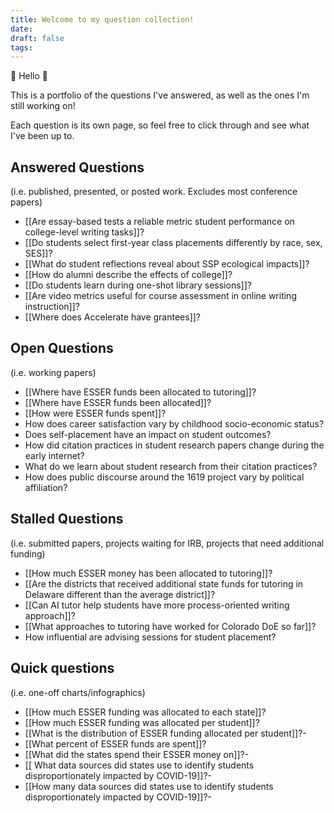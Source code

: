 ```yaml
---
title: Welcome to my question collection!
date: 
draft: false
tags:
---
```

👋 Hello 👋 

This is a portfolio of the questions I've answered, as well as the ones I'm still working on! 

Each question is its own page, so feel free to click through and see what I've been up to.

## Answered Questions
(i.e. published, presented, or posted work. Excludes most conference papers)
- [[Are essay-based tests a reliable metric student performance on college-level writing tasks]]?
- [[Do students select first-year class placements differently by race, sex, SES]]?
- [[What do student reflections reveal about SSP ecological impacts]]?
- [[How do alumni describe the effects of college]]?
- [[Do students learn during one-shot library sessions]]?
- [[Are video metrics useful for course assessment in online writing instruction]]?
- [[Where does Accelerate have grantees]]?

## Open Questions
(i.e. working papers)
- [[Where have ESSER funds been allocated to tutoring]]?
- [[Where have ESSER funds been allocated]]?
- [[How were ESSER funds spent]]?
- How does career satisfaction vary by childhood socio-economic status?
- Does self-placement have an impact on student outcomes?
- How did citation practices in student research papers change during the early internet?
- What do we learn about student research from their citation practices?
- How does public discourse around the 1619 project vary by political affiliation?
## Stalled Questions
(i.e. submitted papers, projects waiting for IRB, projects that need additional funding)
- [[How much ESSER money has been allocated to tutoring]]?
- [[Are the districts that received additional state funds for tutoring in Delaware different than the average district]]?
- [[Can AI tutor help students have more process-oriented writing approach]]?
- [[What approaches to tutoring have worked for Colorado DoE so far]]?
- How influential are advising sessions for student placement?

## Quick questions
(i.e. one-off charts/infographics)
- [[How much ESSER funding was allocated to each state]]?
- [[How much ESSER funding was allocated per student]]?
- [[What is the distribution of ESSER funding allocated per student]]?-
- [[What percent of ESSER funds are spent]]?
- [[What did the states spend their ESSER money on]]?-
- [[ What data sources did states use to identify students disproportionately impacted by COVID-19]]?-
- [[How many data sources did states use to identify students disproportionately impacted by COVID-19]]?-

